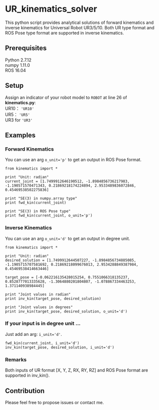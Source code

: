 # UR_kinematics_solver
This python script provides analytical solutions of forward kinematics and inverse kinematics for Universal Robot UR3/5/10. Both UR type format and ROS Pose type format are supported in inverse kinematics.

## Prerequisites
Python 2.7.12 <br />
numpy 1.11.0 <br />
ROS 16.04

## Setup
Assign an indicator of your robot model to ```ROBOT``` at line 26 of **kinematics.py**: <br />
UR10： ```'UR10'```<br />
UR5： ```'UR5'```<br />
UR3 for ```'UR3'```<br />

## Examples
### Forward Kinematics
You can use an arg ```o_unit='p'``` to get an output in ROS Pose format.
```
from kinematics import *

print "Unit: radian"
current_joint = [1.7499912646190512, -1.8984856736217983, -1.190571570471343, 0.21869218174224894, 2.9533489836072846, 0.45469538502275836]

print "SE(3) in numpy.array type"
print fwd_kin(current_joint)

print "SE(3) in ROS Pose type"
print fwd_kin(current_joint, o_unit='p')
```

### Inverse Kinematics
You can use an arg ```o_unit='d'``` to get an output in degree unit.
```
from kinematics import *

print "Unit: radian"
desired_solution = [1.7499912644507227, -1.8984856734885085, -1.1905715707581692, 0.21869218099676013, 2.9534288849387984, 0.45469538414663446]

target_pose = [-0.062216135428015254, 0.7551066318135237, 0.8528777013335628, -1.3064880201804807, -1.078867334463253, 1.371140938984445]

print "Joint values in radian"
print inv_kin(target_pose, desired_solution)

print "Joint values in degrees"
print inv_kin(target_pose, desired_solution, o_unit='d')

```

### If your input is in degree unit ...
Just add an arg: ```i_unit='d'```.
```
fwd_kin(current_joint, i_unit='d')
inv_kin(target_pose, desired_solution, i_unit='d')
```

### Remarks
Both inputs of UR format [X, Y, Z, RX, RY, RZ] and ROS Pose format are supported in inv_kin().

## Contribution
Please feel free to propose issues or contact me.
